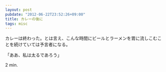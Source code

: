 ```yaml
---
layout: post
pubdate: "2012-06-22T23:52:26+09:00"
title: カレーの後に
tags: misc
---
```

カレーは終わった。とは言え、こんな時間にビールとラーメンを胃に流しこむことを続けていては予言者になる。

「ああ、私は太るであろう」

2 min.
